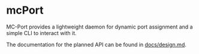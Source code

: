 # mcPort

MC-Port provides a lightweight daemon for dynamic port assignment and a
simple CLI to interact with it.

The documentation for the planned API can be found in
[docs/design.md](docs/design.md).
